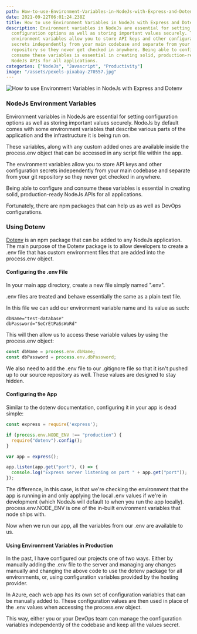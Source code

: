 ```yaml
---
path: How-to-use-Environment-Variables-in-NodeJs-with-Express-and-Dotenv
date: 2021-09-22T06:01:24.238Z
title: How to use Environment Variables in NodeJs with Express and Dotenv
description: Environment variables in NodeJs are essential for setting
  configuration options as well as storing important values securely. The
  environment variables allow you to store API keys and other configuration
  secrets independently from your main codebase and separate from your git
  repository so they never get checked in anywhere. Being able to configure and
  consume these variables is essential in creating solid, production-ready
  NodeJs APIs for all applications.
categories: ["NodeJs", "Javascript", "Productivity"]
image: "/assets/pexels-pixabay-270557.jpg"
---
```

![How to use Environment Variables in NodeJs with Express and Dotenv](/assets/pexels-pixabay-270557.jpg "How to use Environment Variables in NodeJs with Express and Dotenv")

### NodeJs Environment Variables

Environment variables in NodeJs are essential for setting configuration options as well as storing important values securely. NodeJs by default comes with some environment variables that describe various parts of the application and the infrastructure it is being run on.

These variables, along with any custom added ones are available inside the process.env object that can be accessed in any script file within the app.

The environment variables allow you to store API keys and other configuration secrets independently from your main codebase and separate from your git repository so they never get checked in anywhere. 

Being able to configure and consume these variables is essential in creating solid, production-ready NodeJs APIs for all applications.

Fortunately, there are npm packages that can help us as well as DevOps configurations.

### Using Dotenv

[Dotenv](https://github.com/motdotla/dotenv) is an npm package that can be added to any NodeJs application. The main purpose of the Dotenv package is to allow developers to create a .env file that has custom environment files that are added into the process.env object.

#### Configuring the .env File

In your main app directory, create a new file simply named ".env".

.env files are treated and behave essentially the same as a plain text file.

In this file we can add our environment variable name and its value as such:

```
dbName="test-database"
dbPassword="SeCrEtPaSsWoRd"
```

This will then allow us to access these variable values by using the process.env object:

```javascript
const dbName = process.env.dbName;
const dbPassword = process.env.dbPassword;
```

We also need to add the .env file to our .gitignore file so that it isn't pushed up to our source repository as well. These values are designed to stay hidden.

#### Configuring the App

Similar to the dotenv documentation, configuring it in your app is dead simple:

```javascript
const express = require('express');

if (process.env.NODE_ENV !== "production") {
  require("dotenv").config();
}

var app = express();

app.listen(app.get("port"), () => {
  console.log("Express server listening on port " + app.get("port"));
});
```

The difference, in this case, is that we're checking the environment that the app is running in and only applying the local .env values if we're in development (which NodeJs will default to when you run the app locally). process.env.NODE_ENV is one of the in-built environment variables that node ships with.

Now when we run our app, all the variables from our .env are available to us.

#### Using Environment Variables in Production

In the past, I have configured our projects one of two ways. Either by manually adding the .env file to the server and managing any changes manually and changing the above code to use the dotenv package for all environments, or, using configuration variables provided by the hosting provider.

In Azure, each web app has its own set of configuration variables that can be manually added to. These configuration values are then used in place of the .env values when accessing the process.env object. 

This way, either you or your DevOps team can manage the configuration variables independently of the codebase and keep all the values secret.